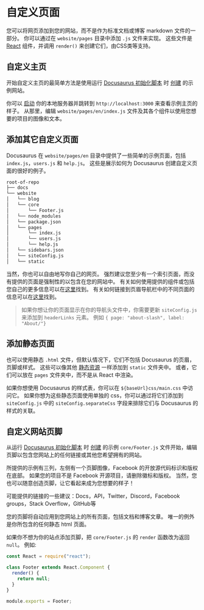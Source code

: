 # 自定义页面

您可以将网页添加到您的网站，而不是作为标准文档或博客 markdown 文件的一部分。 你可以通过在 `website/pages` 目录中添加 `.js` 文件来实现。 这些文件是 [React](https://reactjs.org/) 组件，并调用 `render()` 来创建它们，由CSS类等支持。

## 自定义主页

开始自定义主页的最简单方法是使用运行 [Docusaurus 初始化脚本](getting-started-installation.md) 时 [创建](getting-started-site-creation.md) 的示例网站。

你可以 [启动](getting-started-preparation.md#验证安装) 你的本地服务器并跳转到 `http://localhost:3000`  来查看示例主页的样子。 从那里，编辑 `website/pages/en/index.js` 文件及其各个组件以使用您想要的项目的图像和文本。

## 添加其它自定义页面

Docusaurus 在 `website/pages/en` 目录中提供了一些简单的示例页面，包括 `index.js`，`users.js` 和 `help.js`。 这些是展示如何为 Docusaurus 创建自定义页面的很好的例子。

```bash
root-of-repo
├── docs
└── website
│   └── blog
│   └── core
│       └── Footer.js
│   └── node_modules
│   └── package.json
│   └── pages
│       └── index.js
│       └── users.js
│       └── help.js
│   └── sidebars.json
│   └── siteConfig.js
│   └── static
```

当然，你也可以自由地写你自己的网页。 强烈建议您至少有一个索引页面，而没有提供的页面是强制性的以包含在您的网站中。 有关如何使用提供的组件或包括您自己的更多信息可以在[这里](api-pages.md)找到。 有关如何链接到页眉导航栏中的不同页面的信息可以在[这里](guides-navigation.md)找到。

> 如果你想让你的页面显示在你的导航头文件中，你需要更新 `siteConfig.js` 来添加到 `headerLinks` 元素。 例如 `{ page: "about-slash", label: "About/"}`

## 添加静态页面

也可以使用静态 `.html` 文件，但默认情况下，它们不包括 Docusaurus 的页眉，页脚或样式。 这些可以像其他 [静态资源](api-pages.md#使用静态资源) 一样添加到 `static` 文件夹中。 或者，它们可以放在 `pages` 文件夹中，而不是从 React 中渲染。

如果你想使用 Docusaurus 的样式表，你可以在 `${baseUrl}css/main.css` 中访问它。 如果你想为这些静态页面使用单独的 css，你可以通过将它们添加到 `siteConfig.js` 中的 `siteConfig.separateCss` 字段来排除它们与 Docusaurus 的样式的关联。

## 自定义网站页脚

从运行 [Docusaurus 初始化脚本](getting-started-installation.md) 时 [创建](getting-started-site-creation.md) 的示例 `core/Footer.js` 文件开始，编辑页脚以包含您网站上的任何链接或其他您希望拥有的网站。

所提供的示例有三列，左侧有一个页脚图像，Facebook 的开放源代码标识和版权在底部。 如果您的项目不是 Facebook 开源项目，请删除徽标和版权。 当然，您也可以随意创造页脚，让它看起来成为您想要的样子！

可能提供的链接的一些建议：Docs，API，Twitter，Discord，Facebook groups，Stack Overflow，GitHub等

您的页脚将自动应用到您网站上的所有页面，包括文档和博客文章。 唯一的例外是你所包含的任何静态 html 页面。

如果你不想为你的站点添加页脚，把 `core/Footer.js` 的 `render` 函数改为返回 `null`。 例如:

```jsx
const React = require("react");

class Footer extends React.Component {
  render() {
    return null;
  }
}

module.exports = Footer;
```
